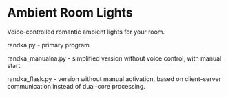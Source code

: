 # Ambient Room Lights
Voice-controlled romantic ambient lights for your room.

randka.py - primary program

randka_manualna.py - simplified version without voice control, with manual start.

randka_flask.py - version without manual activation, based on client-server communication instead of dual-core processing.
